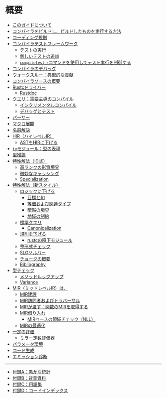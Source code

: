 # <!--Summary--> 概要

- <!--[About this guide](./about-this-guide.md)-->
   [このガイドについて](./about-this-guide.md)
- <!--[How to build the compiler and run what you built](./how-to-build-and-run.md)-->
   [コンパイラをビルドし、ビルドしたものを実行する方法](./how-to-build-and-run.md)
- <!--[Coding conventions](./conventions.md)-->
   [コーディング規則](./conventions.md)
- <!--[The compiler testing framework](./tests/intro.md)-->
   [コンパイラテストフレームワーク](./tests/intro.md)
    - <!--[Running tests](./tests/running.md)-->
       [テストの実行](./tests/running.md)
    - <!--[Adding new tests](./tests/adding.md)-->
       [新しいテストの追加](./tests/adding.md)
    - <!--[Using `compiletest` + commands to control test execution](./compiletest.md)-->
       [`compiletest` +コマンドを使用してテスト実行を制御する](./compiletest.md)
- <!--[Debugging the Compiler](./compiler-debugging.md)-->
   [コンパイラのデバッグ](./compiler-debugging.md)
- <!--[Walkthrough: a typical contribution](./walkthrough.md)-->
   [ウォークスルー：典型的な貢献](./walkthrough.md)
- <!--[High-level overview of the compiler source](./high-level-overview.md)-->
   [コンパイラソースの概要](./high-level-overview.md)
- <!--[The Rustc Driver](./rustc-driver.md)-->
   [Rustcドライバー](./rustc-driver.md)
    - [Rustdoc](./rustdoc.md)
- <!--[Queries: demand-driven compilation](./query.md)-->
   [クエリ：需要主導のコンパイル](./query.md)
    - <!--[Incremental compilation](./incremental-compilation.md)-->
       [インクリメンタルコンパイル](./incremental-compilation.md)
    - <!--[Debugging and Testing](./incrcomp-debugging.md)-->
       [デバッグとテスト](./incrcomp-debugging.md)
- <!--[The parser](./the-parser.md)-->
   [パーサー](./the-parser.md)
- <!--[Macro expansion](./macro-expansion.md)-->
   [マクロ展開](./macro-expansion.md)
- <!--[Name resolution](./name-resolution.md)-->
   [名前解決](./name-resolution.md)
- <!--[The HIR (High-level IR)](./hir.md)-->
   [HIR（ハイレベルIR）](./hir.md)
    - <!--[Lowering AST to HIR](./lowering.md)-->
       [ASTをHIRに下げる](./lowering.md)
- <!--[The `ty` module: representing types](./ty.md)-->
   [`ty`モジュール：型の表現](./ty.md)
- <!--[Type inference](./type-inference.md)-->
   [型推論](./type-inference.md)
- <!--[Trait solving (old-style)](./traits/resolution.md)-->
   [特性解法（旧式）](./traits/resolution.md)
    - <!--[Higher-ranked trait bounds](./traits/hrtb.md)-->
       [高ランクの形質境界](./traits/hrtb.md)
    - <!--[Caching subtleties](./traits/caching.md)-->
       [微妙なキャッシング](./traits/caching.md)
    - [Specialization](./traits/specialization.md)
- <!--[Trait solving (new-style)](./traits/index.md)-->
   [特性解法（新スタイル）](./traits/index.md)
    - <!--[Lowering to logic](./traits/lowering-to-logic.md)-->
       [ロジックに下げる](./traits/lowering-to-logic.md)
      - <!--[Goals and clauses](./traits/goals-and-clauses.md)-->
         [目標と句](./traits/goals-and-clauses.md)
      - <!--[Equality and associated types](./traits/associated-types.md)-->
         [等価および関連タイプ](./traits/associated-types.md)
      - <!--[Implied bounds](./traits/implied-bounds.md)-->
         [暗黙の境界](./traits/implied-bounds.md)
      - <!--[Region constraints](./traits/regions.md)-->
         [地域の制約](./traits/regions.md)
    - <!--[Canonical queries](./traits/canonical-queries.md)-->
       [標準クエリ](./traits/canonical-queries.md)
      - [Canonicalization](./traits/canonicalization.md)
    - <!--[Lowering rules](./traits/lowering-rules.md)-->
       [規則を下げる](./traits/lowering-rules.md)
      - <!--[The lowering module in rustc](./traits/lowering-module.md)-->
         [rustcの降下モジュール](./traits/lowering-module.md)
    - <!--[Well-formedness checking](./traits/wf.md)-->
       [整形式チェック](./traits/wf.md)
    - <!--[The SLG solver](./traits/slg.md)-->
       [SLGソルバー](./traits/slg.md)
    - <!--[An Overview of Chalk](./traits/chalk-overview.md)-->
       [チョークの概要](./traits/chalk-overview.md)
    - [Bibliography](./traits/bibliography.md)
- <!--[Type checking](./type-checking.md)-->
   [型チェック](./type-checking.md)
    - <!--[Method Lookup](./method-lookup.md)-->
       [メソッドルックアップ](./method-lookup.md)
    - [Variance](./variance.md)
- <!--[The MIR (Mid-level IR)](./mir/index.md)-->
   [MIR（ミッドレベルIR）は、](./mir/index.md)
    - <!--[MIR construction](./mir/construction.md)-->
       [MIR建設](./mir/construction.md)
    - <!--[MIR visitor and traversal](./mir/visitor.md)-->
       [MIR訪問者およびトラバーサル](./mir/visitor.md)
    - <!--[MIR passes: getting the MIR for a function](./mir/passes.md)-->
       [MIRが渡す：関数のMIRを取得する](./mir/passes.md)
    - <!--[MIR borrowck](./mir/borrowck.md)-->
       [MIR借り入れ](./mir/borrowck.md)
      - <!--[MIR-based region checking (NLL)](./mir/regionck.md)-->
         [MIRベースの領域チェック（NLL）](./mir/regionck.md)
    - <!--[MIR optimizations](./mir/optimizations.md)-->
       [MIRの最適化](./mir/optimizations.md)
- <!--[Constant evaluation](./const-eval.md)-->
   [一定の評価](./const-eval.md)
    - <!--[miri const evaluator](./miri.md)-->
       [ミラー定数評価器](./miri.md)
- <!--[Parameter Environments](./param_env.md)-->
   [パラメータ環境](./param_env.md)
- <!--[Code Generation](./codegen.md)-->
   [コード生成](./codegen.md)
- <!--[Emitting Diagnostics](./diag.md)-->
   [エミッション診断](./diag.md)

<!------->
---

- <!--[Appendix A: Stupid Stats](./appendix/stupid-stats.md)-->
   [付録A：愚かな統計](./appendix/stupid-stats.md)
- <!--[Appendix B: Background material](./appendix/background.md)-->
   [付録B：背景資料](./appendix/background.md)
- <!--[Appendix C: Glossary](./appendix/glossary.md)-->
   [付録C：用語集](./appendix/glossary.md)
- <!--[Appendix D: Code Index](./appendix/code-index.md)-->
   [付録D：コードインデックス](./appendix/code-index.md)
